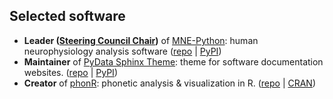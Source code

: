 
## Selected software
- **Leader ([Steering Council Chair](https://mne.tools/dev/overview/people.html))** of [MNE-Python](https://mne.tools): human neurophysiology analysis software ([repo](https://github.com/mne-tools/mne-python) | [PyPI](https://pypi.org/project/mne/))
- **Maintainer** of [PyData Sphinx Theme](https://pydata-sphinx-theme.readthedocs.io): theme for software documentation websites. ([repo](https://github.com/pydata/pydata-sphinx-theme) | [PyPI](https://pypi.org/project/pydata-sphinx-theme/))
- **Creator** of [phonR](https://drammock.github.io/phonR/): phonetic analysis & visualization in R. ([repo](https://github.com/drammock/phonR) \| [CRAN](https://cran.r-project.org/package=phonR))
